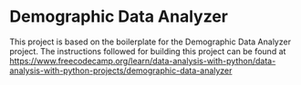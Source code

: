 # Demographic Data Analyzer

This project is based on the boilerplate for the Demographic Data Analyzer project. The instructions followed for building this project can be found at https://www.freecodecamp.org/learn/data-analysis-with-python/data-analysis-with-python-projects/demographic-data-analyzer
